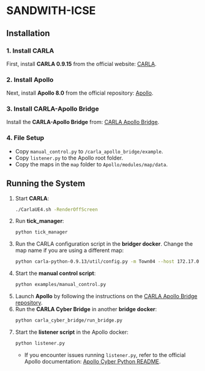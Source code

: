 # SANDWITH-ICSE

## Installation

### 1. Install CARLA  
First, install **CARLA 0.9.15** from the official website: [CARLA](https://carla.org/).

### 2. Install Apollo  
Next, install **Apollo 8.0** from the official repository: [Apollo](https://github.com/ApolloAuto/apollo).

### 3. Install CARLA-Apollo Bridge  
Install the **CARLA-Apollo Bridge** from: [CARLA Apollo Bridge](https://github.com/MaisJamal/carla_apollo_bridge).

### 4. File Setup  
- Copy `manual_control.py` to `/carla_apollo_bridge/example`.  
- Copy `listener.py` to the Apollo root folder.  
- Copy the maps in the `map` folder to `Apollo/modules/map/data`.

## Running the System  

1. Start **CARLA**:  
   ```bash
   ./CarlaUE4.sh -RenderOffScreen
   ```
2. Run **tick_manager**:  
   ```bash
   python tick_manager
   ```
3. Run the CARLA configuration script in the **bridger docker**. Change the map name if you are using a different map:  
   ```bash
   python carla-python-0.9.13/util/config.py -m Town04 --host 172.17.0.1
   ```
4. Start the **manual control script**:  
   ```bash
   python examples/manual_control.py
   ```
5. Launch **Apollo** by following the instructions on the [CARLA Apollo Bridge repository](https://github.com/MaisJamal/carla_apollo_bridge).  
6. Run the **CARLA Cyber Bridge** in another **bridge docker**:  
   ```bash
   python carla_cyber_bridge/run_bridge.py
   ```
7. Start the **listener script** in the Apollo docker:  
   ```bash
   python listener.py
   ```
   - If you encounter issues running `listener.py`, refer to the official Apollo documentation: [Apollo Cyber Python README](https://github.com/ApolloAuto/apollo/blob/master/cyber/python/README.md).
